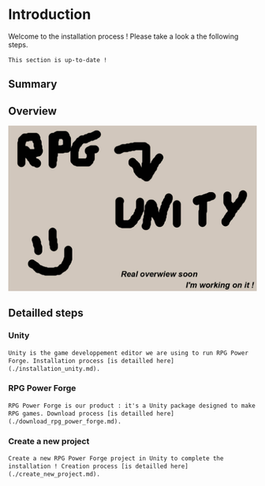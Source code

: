 # Introduction

Welcome to the installation process ! Please take a look a the following steps.

```admonish success title="Oh yeah"
This section is up-to-date !
```

## Summary

## Overview

![overview.jpg](./../../../../media/download/overview.jpg)

## Detailled steps

### Unity
```admonish note title="Unity installation"
Unity is the game developpement editor we are using to run RPG Power Forge. Installation process [is detailled here](./installation_unity.md).
```

### RPG Power Forge
```admonish note title="RPG Power Forge download"
RPG Power Forge is our product : it's a Unity package designed to make RPG games. Download process [is detailled here](./download_rpg_power_forge.md).
```

### Create a new project
```admonish note title="New project"
Create a new RPG Power Forge project in Unity to complete the installation ! Creation process [is detailled here](./create_new_project.md).
```